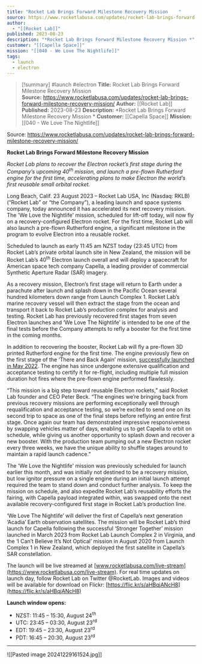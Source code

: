 ```yaml
---
title: "Rocket Lab Brings Forward Milestone Recovery Mission    "
source: https://www.rocketlabusa.com/updates/rocket-lab-brings-forward-milestone-recovery-mission/
author:
  - "[[Rocket Lab]]"
published: 2023-08-23
description: "*Rocket Lab Brings Forward Milestone Recovery Mission *"
customer: "[[Capella Space]]"
mission: "[[040 - We Love The Nightlife]]"
tags:
  - launch
  - electron
---
```

>[!summary]
#launch #electron
**Title:** Rocket Lab Brings Forward Milestone Recovery Mission    
**Source:** https://www.rocketlabusa.com/updates/rocket-lab-brings-forward-milestone-recovery-mission/
**Author:** [[Rocket Lab]]
**Published:** 2023-08-23
**Description:** *Rocket Lab Brings Forward Milestone Recovery Mission *
**Customer:** [[Capella Space]]
**Mission:** [[040 - We Love The Nightlife]]

Source: https://www.rocketlabusa.com/updates/rocket-lab-brings-forward-milestone-recovery-mission/

**Rocket Lab Brings Forward Milestone Recovery Mission**   

*Rocket Lab plans to recover the Electron rocket’s first stage during the Company’s upcoming 40<sup>th</sup> mission, and launch a pre-flown Rutherford engine for the first time, accelerating plans to make Electron the world’s first reusable small orbital rocket.*

Long Beach, Calif. 23 August 2023 – Rocket Lab USA, Inc (Nasdaq: RKLB) (“Rocket Lab” or “the Company”), a leading launch and space systems company, today announced it has accelerated its next recovery mission. The 'We Love the Nightlife' mission, scheduled for lift-off today, will now fly on a recovery-configured Electron rocket. For the first time, Rocket Lab will also launch a pre-flown Rutherford engine, a significant milestone in the program to evolve Electron into a reusable rocket.

Scheduled to launch as early 11:45 am NZST today (23:45 UTC) from Rocket Lab’s private orbital launch site in New Zealand, the mission will be Rocket Lab’s 40<sup>th</sup> Electron launch overall and will deploy a spacecraft for American space tech company Capella, a leading provider of commercial Synthetic Aperture Radar (SAR) imagery.

As a recovery mission, Electron’s first stage will return to Earth under a parachute after launch and splash down in the Pacific Ocean several hundred kilometers down range from Launch Complex 1. Rocket Lab’s marine recovery vessel will then extract the stage from the ocean and transport it back to Rocket Lab’s production complex for analysis and testing. Rocket Lab has previously recovered first stages from seven Electron launches and ‘We Love The Nightlife’ is intended to be one of the final tests before the Company attempts to refly a booster for the first time in the coming months.

In addition to recovering the booster, Rocket Lab will fly a pre-flown 3D printed Rutherford engine for the first time. The engine previously flew on the first stage of the ‘There and Back Again’ mission, [successfully launched in May 2022](https://www.youtube.com/live/6nODVPGHQcc?feature=share). The engine has since undergone extensive qualification and acceptance testing to certify it for re-flight, including multiple full mission duration hot fires where the pre-flown engine performed flawlessly.

“This mission is a big step toward reusable Electron rockets,” said Rocket Lab founder and CEO Peter Beck. “The engines we’re bringing back from previous recovery missions are performing exceptionally well through requalification and acceptance testing, so we’re excited to send one on its second trip to space as one of the final steps before reflying an entire first stage. Once again our team has demonstrated impressive responsiveness by swapping vehicles matter of days, enabling us to get Capella to orbit on schedule, while giving us another opportunity to splash down and recover a new booster. With the production team pumping out a new Electron rocket every three weeks, we have the unique ability to shuffle stages around to maintain a rapid launch cadence.”

The 'We Love the Nightlife' mission was previously scheduled for launch earlier this month, and was initially not destined to be a recovery mission, but low ignitor pressure on a single engine during an initial launch attempt required the team to stand down and conduct further analysis. To keep the mission on schedule, and also expedite Rocket Lab’s reusability efforts the fairing, with Capella payload integrated within, was swapped onto the next available recovery-configured first stage in Rocket Lab’s production line.  

‘We Love The Nightlife’ will deliver the first of Capella’s next generation ‘Acadia’ Earth observation satellites. The mission will be Rocket Lab’s third launch for Capella following the successful ‘Stronger Together’ mission launched in March 2023 from Rocket Lab Launch Complex 2 in Virginia, and the ‘I Can’t Believe It’s Not Optical’ mission in August 2020 from Launch Complex 1 in New Zealand, which deployed the first satellite in Capella’s SAR constellation.

The launch will be live streamed at [www.rocketlabusa.com/live-stream](https://www.rocketlabusa.com/live-stream). For real time updates on launch day, follow Rocket Lab on Twitter @RocketLab. Images and videos will be available for download on Flickr: [https://flic.kr/s/aHBqjANcH8](https://flic.kr/s/aHBqjANcH8)

**Launch window opens:**

- NZST: 11:45 – 15:30, August 24<sup>th</sup>
- UTC: 23:45 – 03:30, August 23<sup>rd</sup>
- EDT: 19:45 – 23:30, August 23<sup>rd</sup>
- PDT: 16:45 – 20:30, August 23<sup>rd</sup>

---

![[Pasted image 20241229161524.jpg]]